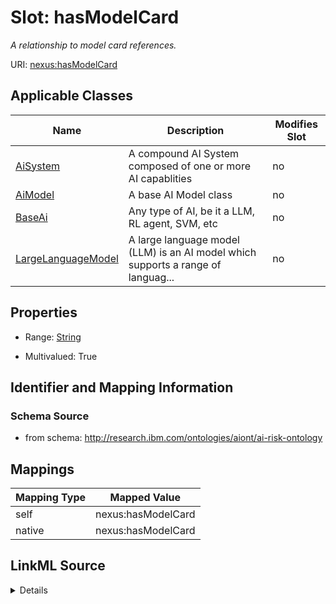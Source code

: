 

# Slot: hasModelCard


_A relationship to model card references._





URI: [nexus:hasModelCard](http://research.ibm.com/ontologies/aiont/hasModelCard)



<!-- no inheritance hierarchy -->





## Applicable Classes

| Name | Description | Modifies Slot |
| --- | --- | --- |
| [AiSystem](AiSystem.md) | A compound AI System composed of one or more AI capablities |  no  |
| [AiModel](AiModel.md) | A base AI Model class |  no  |
| [BaseAi](BaseAi.md) | Any type of AI, be it a LLM, RL agent, SVM, etc |  no  |
| [LargeLanguageModel](LargeLanguageModel.md) | A large language model (LLM) is an AI model which supports a range of languag... |  no  |







## Properties

* Range: [String](String.md)

* Multivalued: True





## Identifier and Mapping Information







### Schema Source


* from schema: http://research.ibm.com/ontologies/aiont/ai-risk-ontology




## Mappings

| Mapping Type | Mapped Value |
| ---  | ---  |
| self | nexus:hasModelCard |
| native | nexus:hasModelCard |




## LinkML Source

<details>
```yaml
name: hasModelCard
description: A relationship to model card references.
from_schema: http://research.ibm.com/ontologies/aiont/ai-risk-ontology
rank: 1000
alias: hasModelCard
domain_of:
- BaseAi
range: string
multivalued: true
inlined: true
inlined_as_list: true

```
</details>